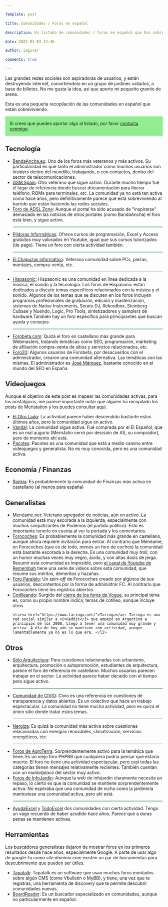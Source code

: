 ```yaml
---

Template: post

title: Comunidades / Foros en español

description: Un listado de comunidades / foros en español que han sobrevivido a las redes sociales

date: 2022-01-03 14:46

author: iagovar

comments: true

---
```


<style type="text/css">
	hr {
		background-color: darkgreen;
		height: 1px;
	}
	.bloque-verde {
		display: block;
		background-color: lightgreen;
		padding: 1em;
	}
</style>

Las grandes redes sociales son aspiradoras de usuarios, y están destruyendo internet, convirtiéndolo en un grupo de jardines vallados, a base de billetes. No me gusta la idea, asi que aporto mi pequeño granito de arena.

Esta es una pequeña recopilación de las comunidades en español que están sobreviviendo.


<div class="bloque-verde">
	Si crees que puedes aportar algo al listado, por favor <a href="https://iagovar.com/contacto">contacta conmigo</a>.
</div>


<h2>Tecnología</h2>
<ul>
	<li><a href="https://bandaancha.eu">BandaAncha.eu</a>: Uno de los foros más veteranos y más activos. Su particularidad es que tanto el administrador como muchos usuarios son <i>insiders</i> dentro del mundillo, trabajando, o con contactos, dentro del sector de telecomunicaciones.</li>
	<li><a href="https://www.gsmspain.com/foros/">GSM Spain</a>: Otro veterano que sigue activo. Durante mucho tiempo fué el lugar de referencia donde buscar documentación para liberar teléfono, ROMs para terminales, etc. La comunidad ya no está tan activa como hace años, pero definitivamente parece que está sobreviviendo al barrido que están haciendo las redes sociales.</li>
	<li><a href="https://www.adslzone.net/foro/">Foro de ADSL Zone</a>: Aunque el portal ha sido acusado de "inspirarse" demasiado en las noticias de otros portales (como BandaAncha) el foro está bien, y sigue activo.</li>
	<hr>
	<li><a href="https://www.pildorasinformaticas.es/forums/forum/public-forum/">Píldoras Informáticas</a>: Ofrece cursos de programación, Excel y Access gratuítos muy valorados en Youtube, igual que sus cursos tutorizados (de pago). Tiene un foro con cierta actividad también.</li>
	<hr>
	<li><a href="https://foro.elchapuzasinformatico.com/">El Chapuzas informático</a>: Veterana comunidad sobre PCs, piezas, montajes, compra-venta, etc.</li>
	<hr>
	<li><a href="https://www.hispasonic.com/foros">Hispasonic</a>: Hispasonic es una comunidad en línea dedicada a la música, el sonido y la tecnología. Los foros de Hispasonic están dedicados a discutir temas específicos relacionados con la música y el sonido. Algunos de los temas que se discuten en los foros incluyen programas profesionales de grabación, edición y masterización, sistemas de Native Instruments, Serato DJ, Rekordbox, Steinberg Cubase y Nuendo, Logic, Pro Tools, sintetizadores y samplers de hardware.También hay un foro específico para principiantes que buscan ayuda y consejos</li>
	<hr>
	<li><a href="https://forobeta.com">Forobeta.com</a>: Quizá el foro en castellano más grande para Webmasters, tratando temáticas como SEO, programación, márketing de afiliación compra-venta de sitios y servicios relacionados, etc.</li>
	<li><a href="https://foro20.com/">Foro20</a>: Algunos usuarios de Forobeta, por desacuerdos con el administrador, crearon una comunidad alternativa. Las temáticas son las mismas. El administrador es <a href="https://linktr.ee/JoseMarquez">José Márquez</a>, bastante conocido en el mundo del SEO en España.</li>
</ul>

<h2>Videojuegos</h2>

Aunque el objetivo de este post es mapear las comunidades activas, para los nostálgicos, me parece importante notar que alguien ha recopilado los posts de Meristation y los puedes consultar <a href="https://zonaforo.github.io/">aquí</a>.

<ul>
	<li><a href="https://www.elotrolado.net/index.php">El Otro Lado</a>: La actividad parece haber descendido bastante estos últimos años, pero la comunidad sigue en activo.</li>
	<li><a href="https://vandal.elespanol.com/foro/cgi-bin/foro.cgi">Vandal</a>: La comunidad sigue activa. Fué comprada por el El Español, que es un mal augurio (Meristatio cerró por decisión de AS, su comprador), pero de momento ahí está.</li>
	<li><a href="https://pacot.es/">Pacotes</a>: Pacotes es una comunidad que está a medio camino entre videojuegos y generalista. No es muy conocida, pero es una comunidad activa.</li>
</ul>

<h2>Economía / Finanzas</h2>

<ul>
	<li><a href="https://www.rankia.com/">Rankia</a>: Es probablemente la comunidad de Finanzas más activa en castellano (al menos para españa)</li>
</ul>

<h2>Generalistas</h2>
<ul>
	<li><a href="https://meneame.net">Menéame.net</a>: Veterano agregador de noticias, aún en activo. La comunidad está muy escorada a la izquierda, especialmente con muchos simpatizantes de Podemos (el partido político). Esto es importante tenerlo en cuenta al ver la portada y los comentarios.</li>
	<li><a href="https://www.forocoches.com/">Forocoches</a>: Es probablemente la comunidad más grande en castellano, aunque ahora requiere invitación para entrar. Al contrario que Menéame, en Forocoches (que es de todo, menos un foro de coches) la comunidad está bastante escorada a la derecha. Es una comunidad muy <i>troll</i>, con un humor muchas veces muy negro, ácido, y con altas dosis de jerga. Resumir esta comunidad es imposible, pero <a href="https://www.youtube.com/c/Rimembah/search?query=forocoches">el canal de Youtube de  Remembah</a> tiene una serie de vídeos sobre esta comunidad, que resume sus méritos, démeritos y hazañas.</li>
	<li><a href="https://www.foroparalelo.com">Foro Paralelo</a>: Un <i>spin-off</i> de Forocoches creado por algunos de sus usuarios, descontentos por la forma de administrar FC. Al contrario que Forocoches tiene los registros abiertos.</li>
	<li><a href="https://www.cotilleando.com/">Cotilleando</a>: Surgido del <a href="https://iagovar.com/cierre-foros-vogue-histeria-social/">cierre de los foros de Vogue</a>, su principal tema es, como su propio nombre indica, temas de cotilleo, aunque incluye otros.</li>

	<li><a href="https://www.taringa.net/">Taringa</a>: Taringa es una red social similar a <i>Reddit</i> que empezó en Argentina a principios de los 2000. Llegó a tener una comunidad muy grande y activa. A día de hoy aún se mantiene con actividad, aunque lamentablemente ya no es lo que era. </li>

</ul>

<h2>Otros</h2>
<ul>
	<li><a href="https://www.soloarquitectura.com/foros/">Sólo Arquitectura</a>: Para cuestiones relacionadas con urbanismo, arquitectura, promoción o autopromoción, estudiantes de arquitectura, parece el foro de referencia en castellano. Muchos usuarios parecen trabajar en el sector. La actividad parece haber decaído con el tiempo pero sigue activo.</li>
	<hr>
	<li><a href="https://comunidad.civio.es/">Comunidad de CIVIO</a>: Civio es una referencia en cuestiones de transparencia y datos abiertos. Es un colectivo que hace un trabajo espectacular. La comunidad no tiene mucha actividad, pero es quizá el único sitio donde tratar estos temas.</li>
	<hr>
	<li><a href="https://nergiza.com/foro/">Nergiza</a>: Es quizá la comunidad más activa sobre cuestiones relacionadas con energías renovables, climatización, servicios energéticos, etc.</li>
	<hr>
	<li><a href="https://www.agroterra.com/foro/foros/">Foros de AgroTerra</a>: Sorprendentemente activo para la temática que tiene. Es un viejo foro PHPBB que cualquiera ṕodría pensar que estaría muerto. El foro no tiene una actividad espectacular, pero casi todas las categorías tienen mensajes relativamente recientes. También cuentan con un <i>marketplace</i> del sector muy activo.</li>
	<li><a href="https://foro.infojardin.com/">Foros de InfoJardín</a>: Aunque la web de infojardin claramente necesita un repaso, lo cierto es que la comunidad se mantiene sorprendentemente activa. No esperaba que una comunidad de nicho como la jardinería mantuviese una comunidad activa, pero ahí está.</li>
	<hr>
	<li><a href="https://ayudaexcel.com/foro/">AyudaExcel</a> y <a href="https://foro.todoexcel.com/">TodoExcel</a> dos comunidades con cierta actividad. Tengo un vago recuerdo de haber acudido hace años. Parece que a duras penas se mantienen activas.</li>
</ul>

<h2>Herramientas</h2>

Los buscadores generalistas dejaron de mostrar foros en los primeros resultados desde hace años, especialmente Google. A parte de usar algo de google-fu como <i>site:dominio.com</i> existen un par de harramientas para descubrimiento que pueden ser útiles.

<ul>
	<li><a href="https://www.tapatalk.com/">Tapatalk</a>: Tapatalk es un software que usan muchos foros montados sobre algún CMS (como Vbulletin o MyBB), y tiene, una vez que te registras, una herramienta de discovery que te permite descubrir comunidades nuevas.</li>
	<li><a href="https://boardreader.com/">BoardReader</a>: Es un buscador especializado en comunidades, aunque no particularmente en español.</li>
</ul>
